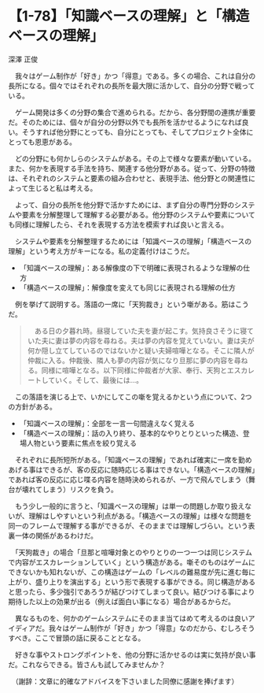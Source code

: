 # 【1-78】「知識ベースの理解」と「構造ベースの理解」

<div class="author">深澤 正俊</div>

　我々はゲーム制作が「好き」かつ「得意」である。多くの場合、これは自分の長所になる。個々ではそれぞれの長所を最大限に活かして、自分の分野で戦っている。

　ゲーム開発は多くの分野の集合で進められる。だから、各分野間の連携が重要だ。そのためには、個々が自分の分野以外でも長所を活かせるようになれば良い。そうすれば他分野にとっても、自分にとっても、そしてプロジェクト全体にとっても恩恵がある。

　どの分野にも何かしらのシステムがある。その上で様々な要素が動いている。また、何かを表現する手法を持ち、関連する他分野がある。従って、分野の特徴は、それぞれのシステムと要素の組み合わせと、表現手法、他分野との関連性によって生じると私は考える。

　よって、自分の長所を他分野で活かすためには、まず自分の専門分野のシステムや要素を分解整理して理解する必要がある。他分野のシステムや要素についても同様に理解したら、それを表現する方法を模索すれば良いと言える。

　システムや要素を分解整理するためには「知識ベースの理解」「構造ベースの理解」という考え方がキーになる。私の定義付けはこうだ。

* 「知識ベースの理解」：ある解像度の下で明確に表現されるような理解の仕方
* 「構造ベースの理解」：解像度を変えても同じに表現される理解の仕方

　例を挙げて説明する。落語の一席に「天狗裁き」という噺がある。筋はこうだ。

>　ある日の夕暮れ時。昼寝していた夫を妻が起こす。気持良さそうに寝ていた夫に妻は夢の内容を尋ねる。夫は夢の内容を覚えていない。妻は夫が何か隠し立てしているのではないかと疑い夫婦喧嘩となる。そこに隣人が仲裁に入る。仲裁後、隣人も夢の内容が気になり旦那に夢の内容を尋ねる。同様に喧嘩となる。以下同様に仲裁者が大家、奉行、天狗とエスカレートしていく。そして、最後には…。

　この落語を演じる上で、いかにしてこの噺を覚えるかという点について、2つの方針がある。

* 「知識ベースの理解」：全部を一言一句間違えなく覚える
* 「構造ベースの理解」：話の入り終り、基本的なやりとりといった構造、登場人物という要素に焦点を絞り覚える

　それぞれに長所短所がある。「知識ベースの理解」であれば確実に一席を勤めあげる事はできるが、客の反応に随時応じる事はできない。「構造ベースの理解」であれば客の反応に応じ喋る内容を随時決められるが、一方で飛んでしまう（舞台が壊れてしまう）リスクを負う。

　もう少し一般的に言うと、「知識ベースの理解」は単一の問題しか取り扱えないが、理解はしやすいという利点がある。「構造ベースの理解」は様々な問題を同一のフレームで理解する事ができるが、そのままでは理解しづらい。という表裏一体の関係があるわけだ。

　「天狗裁き」の場合「旦那と喧嘩対象とのやりとりの一つ一つは同じシステムで内容がエスカレーションしていく」という構造がある。噺そのものはゲームにできないかも知れないが、この構造はゲームの「レベルの難易度が先に進む毎に上がり、盛り上りを演出する」という形で表現する事ができる。同じ構造があると思ったら、多少強引であろうが結びつけてしまって良い。結びつける事により期待した以上の効果が出る（例えば面白い事になる）場合があるからだ。

　異なるものを、何かのゲームシステムにそのまま当てはめて考えるのは良いアイディアだ。我々はゲーム制作が「好き」かつ「得意」なのだから、むしろそうすべき。ここで冒頭の話に戻ることとなる。

　好きな事やストロングポイントを、他の分野に活かせるのは実に気持が良い事だ。これならできる。皆さんも試してみませんか？

　（謝辞：文章に的確なアドバイスを下さいました同僚に感謝を捧げます）
 